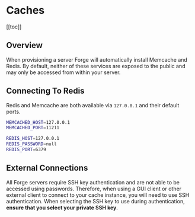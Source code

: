 # Caches

[[toc]]

## Overview

When provisioning a server Forge will automatically install Memcache and Redis. By default, neither of these services are exposed to the public and may only be accessed from within your server.

## Connecting To Redis

Redis and Memcache are both available via `127.0.0.1` and their default ports.

```bash
MEMCACHED_HOST=127.0.0.1
MEMCACHED_PORT=11211

REDIS_HOST=127.0.0.1
REDIS_PASSWORD=null
REDIS_PORT=6379
```

## External Connections

All Forge servers require SSH key authentication and are not able to be accessed using passwords. Therefore, when using a GUI client or other external client to connect to your cache instance, you will need to use SSH authentication. When selecting the SSH key to use during authentication, **ensure that you select your private SSH key**.

